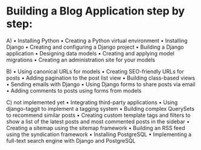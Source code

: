 # Building a Blog Application step by step:

A)
• Installing Python
• Creating a Python virtual environment
• Installing Django
• Creating and configuring a Django project
• Building a Django application
• Designing data models
• Creating and applying model migrations
• Creating an administration site for your models

B)
• Using canonical URLs for models
• Creating SEO-friendly URLs for posts
• Adding pagination to the post list view
• Building class-based views
• Sending emails with Django
• Using Django forms to share posts via email
• Adding comments to posts using forms from models

C) not implemented yet
• Integrating third-party applications
• Using django-taggit to implement a tagging system
• Building complex QuerySets to recommend similar posts
• Creating custom template tags and filters to show a list of the latest posts and most commented
posts in the sidebar
• Creating a sitemap using the sitemap framework
• Building an RSS feed using the syndication framework
• Installing PostgreSQL
• Implementing a full-text search engine with Django and PostgreSQL